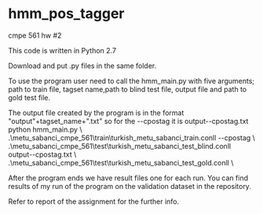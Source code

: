 # hmm_pos_tagger
cmpe 561 hw #2

This code is written in Python 2.7

Download and put .py files in the same folder.

To use the program user need to call the hmm\_main.py with five arguments; path to train file, tagset name,path to blind test file, output file and path to gold test file. 

The output file created by the program is in the format "output"+tagset_name+".txt" so for the --cpostag it is output--cpostag.txt
python hmm\_main.py \\
.\metu\_sabanci\_cmpe\_561\train\turkish\_metu\_sabanci\_train.conll --cpostag \\
.\metu\_sabanci\_cmpe\_561\test\turkish\_metu\_sabanci\_test\_blind.conll output--cpostag.txt \\
.\metu\_sabanci\_cmpe\_561\test\turkish\_metu\_sabanci\_test\_gold.conll  \\



After the program ends we have  result files one for each run. You can find results of my run of the program on the validation dataset in the repository.

Refer to report of the assignment for the further info.
